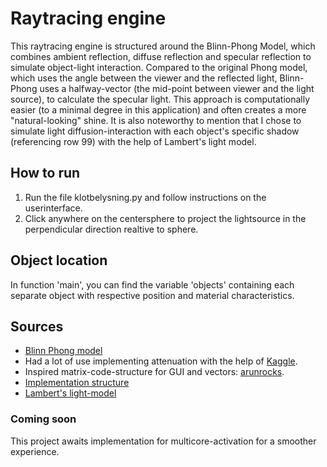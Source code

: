 # Raytracing engine

This raytracing engine is structured around the Blinn-Phong Model, which combines ambient reflection, diffuse reflection and specular reflection to simulate object-light interaction. 
Compared to the original Phong model, which uses the angle between the viewer and the reflected light, Blinn-Phong uses a halfway-vector (the mid-point between viewer and the light source), to calculate the specular light. This approach is computationally easier (to a minimal degree in this application) and often creates a more "natural-looking" shine. It is also noteworthy to mention that I chose to simulate light diffusion-interaction with each object's specific shadow (referencing row 99) with the help of Lambert's light model. 

## How to run
1. Run the file klotbelysning.py and follow instructions on the userinterface.
2. Click anywhere on the centersphere to project the lightsource in the perpendicular direction realtive to sphere. 

## Object location
In function 'main', you can find the variable 'objects' containing each separate object with respective position and material characteristics.

## Sources
- [Blinn Phong model](https://www.geeksforgeeks.org/phong-model-specular-reflection-in-computer-graphics/)
- Had a lot of use implementing attenuation with the help of [Kaggle](https://www.kaggle.com/code/photunix/ray-tracing-in-python).
- Inspired matrix-code-structure for GUI and vectors: [arunrocks]([https://www.youtube.com/@arunrocks](https://www.youtube.com/watch?v=92tLWv_gajA)).
- [Implementation structure](https://medium.com/@www.seymour/coding-a-3d-ray-tracing-graphics-engine-from-scratch-f914c12bb162)
- [Lambert's light-model](https://en.wikipedia.org/wiki/Lambertian_reflectance)

### Coming soon
This project awaits implementation for multicore-activation for a smoother experience.
